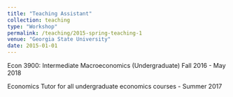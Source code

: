 ```yaml
---
title: "Teaching Assistant"
collection: teaching
type: "Workshop"
permalink: /teaching/2015-spring-teaching-1
venue: "Georgia State University" 
date: 2015-01-01
---
```



Econ 3900: Intermediate Macroeconomics (Undergraduate) Fall 2016 - May 2018

Economics Tutor for all undergraduate economics courses - Summer 2017


